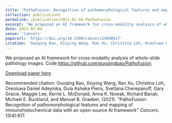```yaml
---
title: "PathoFusion: Recognition of pathomorphological features and mapping of immunohistochemical data with an open-source AI framework"
collection: publications
permalink: /publication/2021-02-04-PathoFusion
excerpt: 'We proposed an AI framework for cross-modality analysis of whole-slide pathology images. Code:https://github.com/guoqingbao/Pathofusion.'
date: 2021-02-04
venue: 'Cancers'
paperurl: 'https://doi.org/10.3390/cancers13040617'
citation: 'Guoqing Bao, Xiuying Wang, Ran Xu, Christina Loh, Oreoluwa Daniel Adeyinka, Dula Asheka Pieris, Svetlana Cherepanoff, Gary Gracie, Maggie Lee, Kerrie L. McDonald, Anna K. Nowak, Richard Banati, Michael E. Buckland, and Manuel B. Graeber, (2021). &quot;PathoFusion: Recognition of pathomorphological features and mapping of immunohistochemical data with an open-source AI framework&quot; <i>Cancers</i>. 13(4):617.'
---
```

We proposed an AI framework for cross-modality analysis of whole-slide pathology images. Code:https://github.com/guoqingbao/Pathofusion.

[Download paper here](https://doi.org/10.3390/cancers13040617)

Recommended citation: Guoqing Bao, Xiuying Wang, Ran Xu, Christina Loh, Oreoluwa Daniel Adeyinka, Dula Asheka Pieris, Svetlana Cherepanoff, Gary Gracie, Maggie Lee, Kerrie L. McDonald, Anna K. Nowak, Richard Banati, Michael E. Buckland, and Manuel B. Graeber, (2021). "PathoFusion: Recognition of pathomorphological features and mapping of immunohistochemical data with an open-source AI framework" <i>Cancers</i>. 13(4):617.